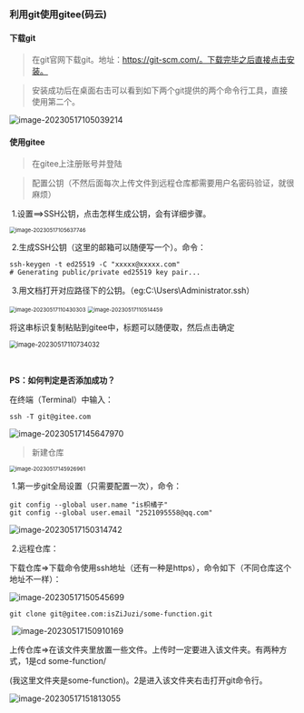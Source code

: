 ### 利用git使用gitee(码云)

#### 下载git

> 在git官网下载git。地址：https://git-scm.com/。下载完毕之后直接点击安装。



> 安装成功后在桌面右击可以看到如下两个git提供的两个命令行工具，直接使用第二个。

![image-20230517105039214](C:\Users\Administrator\AppData\Roaming\Typora\typora-user-images\image-20230517105039214.png)



#### 使用gitee

> 在gitee上注册账号并登陆

> 配置公钥（不然后面每次上传文件到远程仓库都需要用户名密码验证，就很麻烦）

​		1.设置==>SSH公钥，点击怎样生成公钥，会有详细步骤。

<img src="C:\Users\Administrator\AppData\Roaming\Typora\typora-user-images\image-20230517105637746.png" alt="image-20230517105637746" style="zoom: 67%;" />

​		2.生成SSH公钥（这里的邮箱可以随便写一个）。命令：

```
ssh-keygen -t ed25519 -C "xxxxx@xxxxx.com"  
# Generating public/private ed25519 key pair...
```

​		3.用文档打开对应路径下的公钥。（eg:C:\Users\Administrator\.ssh）

<img src="C:\Users\Administrator\AppData\Roaming\Typora\typora-user-images\image-20230517110430303.png" alt="image-20230517110430303" style="zoom:67%;" />

<img src="C:\Users\Administrator\AppData\Roaming\Typora\typora-user-images\image-20230517110514459.png" alt="image-20230517110514459" style="zoom:67%;" />

将这串标识复制粘贴到gitee中，标题可以随便取，然后点击确定

<img src="C:\Users\Administrator\AppData\Roaming\Typora\typora-user-images\image-20230517110734032.png" alt="image-20230517110734032" style="zoom: 80%;" />

​		

**PS：如何判定是否添加成功？**

在终端（Terminal）中输入：

```
ssh -T git@gitee.com
```

![image-20230517145647970](C:\Users\Administrator\AppData\Roaming\Typora\typora-user-images\image-20230517145647970.png)

> 新建仓库

<img src="C:\Users\Administrator\AppData\Roaming\Typora\typora-user-images\image-20230517145926961.png" alt="image-20230517145926961" style="zoom:67%;" />

​		1.第一步git全局设置（只需要配置一次），命令：

```
git config --global user.name "is枳橘子"
git config --global user.email "2521095558@qq.com"
```

![image-20230517150314742](C:\Users\Administrator\AppData\Roaming\Typora\typora-user-images\image-20230517150314742.png)

​		2.远程仓库：

​			下载仓库=>下载命令使用ssh地址（还有一种是https），命令如下（不同仓库这个地址不一样）：

![image-20230517150545699](C:\Users\Administrator\AppData\Roaming\Typora\typora-user-images\image-20230517150545699.png)

```
git clone git@gitee.com:isZiJuzi/some-function.git
```

​			![image-20230517150910169](C:\Users\Administrator\AppData\Roaming\Typora\typora-user-images\image-20230517150910169.png)

​		上传仓库=>在该文件夹里放置一些文件。上传时一定要进入该文件夹。有两种方式，1是cd some-function/

​		(我这里文件夹是some-function)。2是进入该文件夹右击打开git命令行。

![image-20230517151813055](C:\Users\Administrator\AppData\Roaming\Typora\typora-user-images\image-20230517151813055.png)







